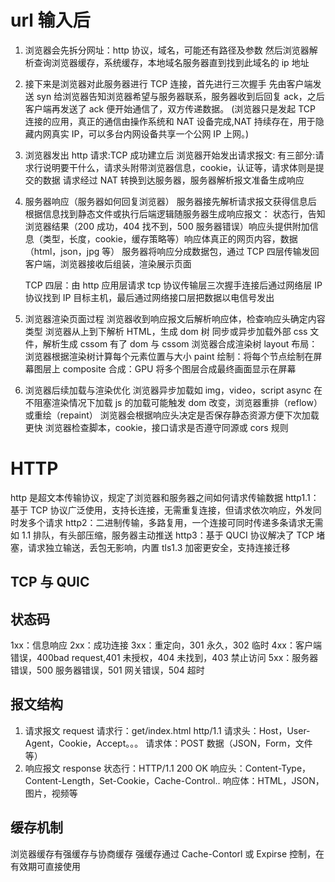 # url 输入后

1. 浏览器会先拆分网址：http 协议，域名，可能还有路径及参数
   然后浏览器解析查询浏览器缓存，系统缓存，本地域名服务器直到找到此域名的 ip 地址

2. 接下来是浏览器对此服务器进行 TCP 连接，首先进行三次握手
   先由客户端发送 syn 给浏览器告知浏览器希望与服务器联系，服务器收到后回复 ack，之后客户端再发送了 ack 便开始通信了，双方传递数据。
   (浏览器只是发起 TCP 连接的应用，真正的通信由操作系统和 NAT 设备完成,NAT 持续存在，用于隐藏内网真实 IP，可以多台内网设备共享一个公网 IP 上网。)

3. 浏览器发出 http 请求:TCP 成功建立后
   浏览器开始发出请求报文:
   有三部分:请求行说明要干什么，请求头附带浏览器信息，cookie，认证等，请求体则是提交的数据
   请求经过 NAT 转换到达服务器，服务器解析报文准备生成响应

4. 服务器响应（服务器如何回复浏览器）
   服务器接先解析请求报文获得信息后
   根据信息找到静态文件或执行后端逻辑随服务器生成响应报文：
   状态行，告知浏览器结果（200 成功，404 找不到，500 服务器错误）响应头提供附加信息（类型，长度，cookie，缓存策略等）响应体真正的网页内容，数据（html，json，jpg 等）
   服务器将响应分成数据包，通过 TCP 四层传输发回客户端，浏览器接收后组装，渲染展示页面

   TCP 四层：由 http 应用层请求 tcp 协议传输层三次握手连接后通过网络层 IP 协议找到 IP 目标主机，最后通过网络接口层把数据以电信号发出

5. 浏览器渲染页面过程
   浏览器收到响应报文后解析响应体，检查响应头确定内容类型
   浏览器从上到下解析 HTML，生成 dom 树
   同步或异步加载外部 css 文件，解析生成 cssom
   有了 dom 与 cssom 浏览器合成渲染树
   layout 布局：浏览器根据渲染树计算每个元素位置与大小
   paint 绘制：将每个节点绘制在屏幕图层上
   composite 合成：GPU 将多个图层合成最终画面显示在屏幕

6. 浏览器后续加载与渲染优化
   浏览器异步加载如 img，video，script async 在不阻塞渲染情况下加载
   js 的加载可能触发 dom 改变，浏览器重排（reflow）或重绘（repaint）
   浏览器会根据响应头决定是否保存静态资源方便下次加载更快
   浏览器检查脚本，cookie，接口请求是否遵守同源或 cors 规则

# HTTP

http 是超文本传输协议，规定了浏览器和服务器之间如何请求传输数据
http1.1：基于 TCP 协议广泛使用，支持长连接，无需重复连接，但请求依次响应，外发同时发多个请求
http2：二进制传输，多路复用，一个连接可同时传递多条请求无需如 1.1 排队，有头部压缩，服务器主动推送
http3：基于 QUCI 协议解决了 TCP 堵塞，请求独立输送，丢包无影响，内置 tls1.3 加密更安全，支持连接迁移

## TCP 与 QUIC

## 状态码

1xx：信息响应
2xx：成功连接
3xx：重定向，301 永久，302 临时
4xx：客户端错误，400bad request,401 未授权，404 未找到，403 禁止访问
5xx：服务器错误，500 服务器错误，501 网关错误，504 超时

## 报文结构

1. 请求报文 request
   请求行：get/index.html http/1.1
   请求头：Host，User-Agent，Cookie，Accept。。。
   请求体：POST 数据（JSON，Form，文件等）
2. 响应报文 response
   状态行：HTTP/1.1 200 OK
   响应头：Content-Type，Content-Length，Set-Cookie，Cache-Control..
   响应体：HTML，JSON，图片，视频等

## 缓存机制

浏览器缓存有强缓存与协商缓存
强缓存通过 Cache-Contorl 或 Expirse 控制，在有效期可直接使用
